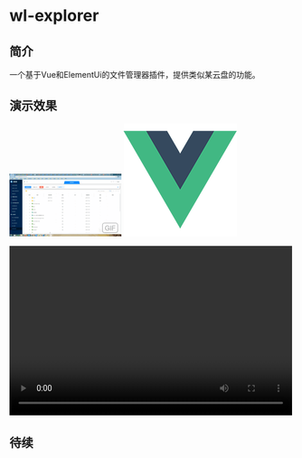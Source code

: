 # wl-explorer

## 简介

一个基于Vue和ElementUi的文件管理器插件，提供类似某云盘的功能。

## 演示效果
  ![image](./src/assets/explorer-demo.gif)
  ![image](./src/assets/logo.png)

  <video src="src/assets/explorer-demo.mp4" controls="controls" width="500" height="300">您的浏览器不支持播放该视频！</video>

## 待续

